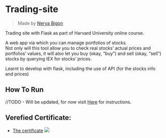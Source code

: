 # Trading-site
> Made by [Nerya Bigon](https://github.com/neryabigon)  

Trading site with Flask as part of Harvard University online course. 

A web app via which you can manage portfolios of stocks.  
Not only will this tool allow you to check real stocks’ actual prices and portfolios’ values, it will also let you buy (okay, “buy”) and sell (okay, “sell”) stocks by querying IEX for stocks’ prices.  

Learnt to develop with flask, including the use of API (for the stocks info and prices)

## How To Run
//TODO - Will be updated, for now visit [Here](https://cs50.harvard.edu/x/2020/tracks/web/finance/) for instructions.

## Verefied Certificate:
* [The certificate](https://courses.edx.org/certificates/aeaabda0c5a54bfbaadaff56e0c25303)
![](https://github.com/neryabigon/CS50/blob/main/verified_certificate.jpeg)
